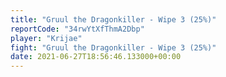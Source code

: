 ```yaml
---
title: "Gruul the Dragonkiller - Wipe 3 (25%)"
reportCode: "34rwYtXfThmA2Dbp"
player: "Krijae"
fight: "Gruul the Dragonkiller - Wipe 3 (25%)"
date: 2021-06-27T18:56:46.133000+00:00
---
```

